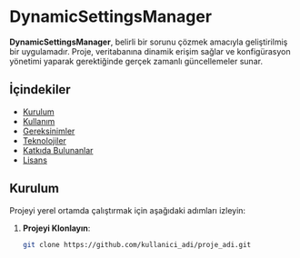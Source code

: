 # DynamicSettingsManager

**DynamicSettingsManager**, belirli bir sorunu çözmek amacıyla geliştirilmiş bir uygulamadır. Proje, veritabanına dinamik erişim sağlar ve konfigürasyon yönetimi yaparak gerektiğinde gerçek zamanlı güncellemeler sunar.

## İçindekiler
- [Kurulum](#kurulum)
- [Kullanım](#kullanım)
- [Gereksinimler](#gereksinimler)
- [Teknolojiler](#teknolojiler)
- [Katkıda Bulunanlar](#katkıda-bulunanlar)
- [Lisans](#lisans)

## Kurulum

Projeyi yerel ortamda çalıştırmak için aşağıdaki adımları izleyin:

1. **Projeyi Klonlayın**:
   ```bash
   git clone https://github.com/kullanici_adi/proje_adi.git